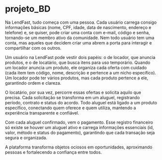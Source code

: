 # projeto_BD
Na LendFast, tudo começa com uma pessoa. Cada usuário carrega consigo informações básicas (nome, CPF, idade, data de nascimento, endereço e telefone) e, se quiser, pode criar uma conta com e-mail, código e senha, tornando-se um membro ativo da comunidade. Nem todo usuário tem uma conta, mas aqueles que decidem criar uma abrem a porta para interagir e compartilhar com os outros.

Um usuário na LendFast pode vestir dois papéis: o de locador, que anuncia produtos, e o de locatário, que busca itens para uso temporário. Quando um locador anuncia um produto, ele organiza cada oferta com cuidado (cada item tem código, nome, descrição e pertence a um nicho específico). Um locador pode ter vários produtos, mas cada produto pertence a ele, garantindo ordem e clareza.

O locatário, por sua vez, percorre essas ofertas e solicita aquilo que precisa. Cada solicitação se transforma em um aluguel, registrando período, contrato e status do acordo. Todo aluguel está ligado a um produto específico, conectando quem oferece e quem utiliza, mantendo a experiência transparente e confiável.

Com cada aluguel confirmado, vem o pagamento. Esse registro financeiro só existe se houver um aluguel ativo e carrega informações essenciais (id, valor, método e status do pagamento), garantindo que cada transação seja segura e organizada.

A plataforma transforma objetos ociosos em oportunidades, aproximando pessoas e fortalecendo a confiança entre todos.
